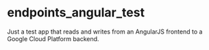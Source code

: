 # endpoints_angular_test
Just a test app that reads and writes from an AngularJS frontend to a Google Cloud Platform backend.
